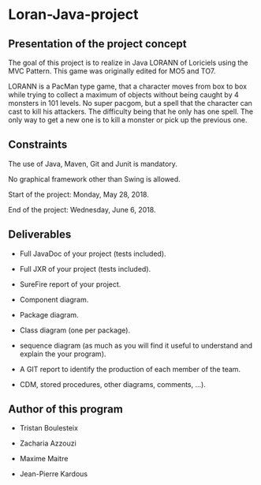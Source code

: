 # Loran-Java-project

## Presentation of the project concept
The goal of this project is to realize in Java LORANN of Loriciels using the MVC Pattern. This game was originally edited for MO5
and TO7.

LORANN is a PacMan type game, that a character moves from box to box while trying
to collect a maximum of objects without being caught by 4 monsters in 101 levels. No
super pacgom, but a spell that the character can cast to kill his attackers. The difficulty
being that he only has one spell. The only way to get a new one is to kill a
monster or pick up the previous one.

## Constraints
The use of Java, Maven, Git and Junit is mandatory.

No graphical framework other than Swing is allowed.

Start of the project: Monday, May 28, 2018.

End of the project: Wednesday, June 6, 2018.

## Deliverables

- Full JavaDoc of your project (tests included).

- Full JXR of your project (tests included).

- SureFire report of your project.

- Component diagram.

- Package diagram.

- Class diagram (one per package).

- sequence diagram (as much as you will find it useful to understand and explain the
your program).

- A GIT report to identify the production of each member of the team.

- CDM, stored procedures, other diagrams, comments, ...).

## Author of this program

- Tristan Boulesteix

- Zacharia Azzouzi

- Maxime Maitre

- Jean-Pierre Kardous
	